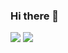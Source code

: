 ### Hi there 👋

[![](https://visitcount.itsvg.in/api?id=mhaka&label=Profile%20Views&color=1&icon=0&pretty=false)](https://visitcount.itsvg.in)
![](https://komarev.com/ghpvc/?username=mhaka&label=VIEWS)
<!--
**mhaka/mhaka** is a ✨ _special_ ✨ repository because its `README.md` (this file) appears on your GitHub profile.

Here are some ideas to get you started:

- 🔭 I’m currently working on ...
- 🌱 I’m currently learning ...
- 👯 I’m looking to collaborate on ...
- 🤔 I’m looking for help with ...
- 💬 Ask me about ...
- 📫 How to reach me: ...
- 😄 Pronouns: ...
- ⚡ Fun fact: ...
-->
